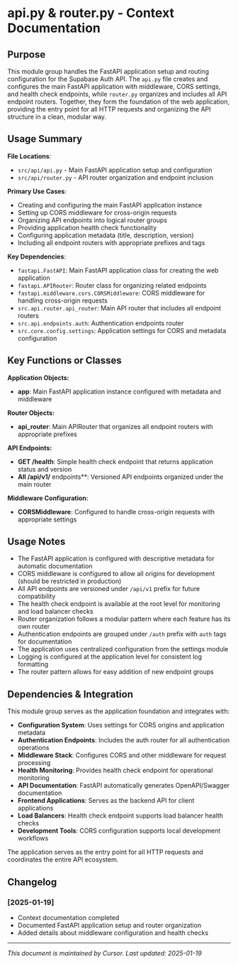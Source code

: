 # api.py & router.py - Context Documentation

## Purpose

This module group handles the FastAPI application setup and routing configuration for the Supabase Auth API. The `api.py` file creates and configures the main FastAPI application with middleware, CORS settings, and health check endpoints, while `router.py` organizes and includes all API endpoint routers. Together, they form the foundation of the web application, providing the entry point for all HTTP requests and organizing the API structure in a clean, modular way.

## Usage Summary

**File Locations**:

- `src/api/api.py` - Main FastAPI application setup and configuration
- `src/api/router.py` - API router organization and endpoint inclusion

**Primary Use Cases**:

- Creating and configuring the main FastAPI application instance
- Setting up CORS middleware for cross-origin requests
- Organizing API endpoints into logical router groups
- Providing application health check functionality
- Configuring application metadata (title, description, version)
- Including all endpoint routers with appropriate prefixes and tags

**Key Dependencies**:

- `fastapi.FastAPI`: Main FastAPI application class for creating the web application
- `fastapi.APIRouter`: Router class for organizing related endpoints
- `fastapi.middleware.cors.CORSMiddleware`: CORS middleware for handling cross-origin requests
- `src.api.router.api_router`: Main API router that includes all endpoint routers
- `src.api.endpoints.auth`: Authentication endpoints router
- `src.core.config.settings`: Application settings for CORS and metadata configuration

## Key Functions or Classes

**Application Objects:**

- **app**: Main FastAPI application instance configured with metadata and middleware

**Router Objects:**

- **api_router**: Main APIRouter that organizes all endpoint routers with appropriate prefixes

**API Endpoints:**

- **GET /health**: Simple health check endpoint that returns application status and version
- **All /api/v1/** endpoints\*\*: Versioned API endpoints organized under the main router

**Middleware Configuration:**

- **CORSMiddleware**: Configured to handle cross-origin requests with appropriate settings

## Usage Notes

- The FastAPI application is configured with descriptive metadata for automatic documentation
- CORS middleware is configured to allow all origins for development (should be restricted in production)
- All API endpoints are versioned under `/api/v1` prefix for future compatibility
- The health check endpoint is available at the root level for monitoring and load balancer checks
- Router organization follows a modular pattern where each feature has its own router
- Authentication endpoints are grouped under `/auth` prefix with `auth` tags for documentation
- The application uses centralized configuration from the settings module
- Logging is configured at the application level for consistent log formatting
- The router pattern allows for easy addition of new endpoint groups

## Dependencies & Integration

This module group serves as the application foundation and integrates with:

- **Configuration System**: Uses settings for CORS origins and application metadata
- **Authentication Endpoints**: Includes the auth router for all authentication operations
- **Middleware Stack**: Configures CORS and other middleware for request processing
- **Health Monitoring**: Provides health check endpoint for operational monitoring
- **API Documentation**: FastAPI automatically generates OpenAPI/Swagger documentation
- **Frontend Applications**: Serves as the backend API for client applications
- **Load Balancers**: Health check endpoint supports load balancer health checks
- **Development Tools**: CORS configuration supports local development workflows

The application serves as the entry point for all HTTP requests and coordinates the entire API ecosystem.

## Changelog

### [2025-01-19]

- Context documentation completed
- Documented FastAPI application setup and router organization
- Added details about middleware configuration and health checks

---

_This document is maintained by Cursor. Last updated: 2025-01-19_
